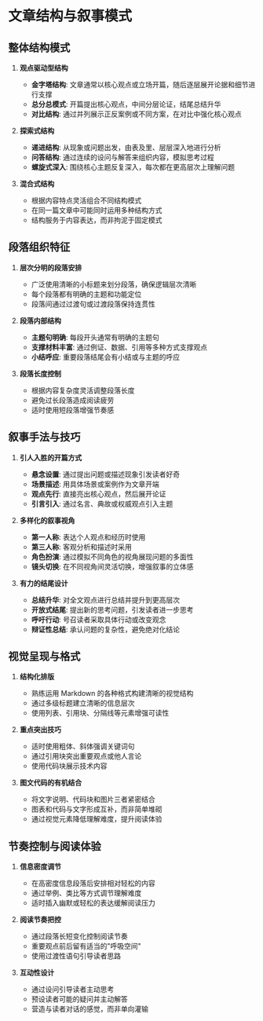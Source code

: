 # 文章结构与叙事模式

## 整体结构模式

1.  **观点驱动型结构**

    - **金字塔结构**: 文章通常以核心观点或立场开篇，随后逐层展开论据和细节进行支撑
    - **总分总模式**: 开篇提出核心观点，中间分层论证，结尾总结升华
    - **对比结构**: 通过并列展示正反案例或不同方案，在对比中强化核心观点

2.  **探索式结构**

    - **递进结构**: 从现象或问题出发，由表及里、层层深入地进行分析
    - **问答结构**: 通过连续的设问与解答来组织内容，模拟思考过程
    - **螺旋式深入**: 围绕核心主题反复深入，每次都在更高层次上理解问题

3.  **混合式结构**

    - 根据内容特点灵活组合不同结构模式
    - 在同一篇文章中可能同时运用多种结构方式
    - 结构服务于内容表达，而非拘泥于固定模式

## 段落组织特征

1.  **层次分明的段落安排**

    - 广泛使用清晰的小标题来划分段落，确保逻辑层次清晰
    - 每个段落都有明确的主题和功能定位
    - 段落间通过过渡句或过渡段落保持连贯性

2.  **段落内部结构**

    - **主题句明确**: 每段开头通常有明确的主题句
    - **支撑材料丰富**: 通过例证、数据、引用等多种方式支撑观点
    - **小结呼应**: 重要段落结尾会有小结或与主题的呼应

3.  **段落长度控制**

    - 根据内容复杂度灵活调整段落长度
    - 避免过长段落造成阅读疲劳
    - 适时使用短段落增强节奏感

## 叙事手法与技巧

1.  **引人入胜的开篇方式**

    - **悬念设置**: 通过提出问题或描述现象引发读者好奇
    - **场景描述**: 用具体场景或案例作为文章开端
    - **观点先行**: 直接亮出核心观点，然后展开论证
    - **引言引入**: 通过名言、典故或权威观点引入主题

2.  **多样化的叙事视角**

    - **第一人称**: 表达个人观点和经历时使用
    - **第三人称**: 客观分析和描述时采用
    - **角色扮演**: 通过模拟不同角色的视角展现问题的多面性
    - **镜头切换**: 在不同视角间灵活切换，增强叙事的立体感

3.  **有力的结尾设计**

    - **总结升华**: 对全文观点进行总结并提升到更高层次
    - **开放式结尾**: 提出新的思考问题，引发读者进一步思考
    - **呼吁行动**: 号召读者采取具体行动或改变观念
    - **辩证性总结**: 承认问题的复杂性，避免绝对化结论

## 视觉呈现与格式

1.  **结构化排版**

    - 熟练运用 Markdown 的各种格式构建清晰的视觉结构
    - 通过多级标题建立清晰的信息层次
    - 使用列表、引用块、分隔线等元素增强可读性

2.  **重点突出技巧**

    - 适时使用粗体、斜体强调关键词句
    - 通过引用块突出重要观点或他人言论
    - 使用代码块展示技术内容

3.  **图文代码的有机结合**

    - 将文字说明、代码块和图片三者紧密结合
    - 图表和代码与文字形成互补，而非简单堆砌
    - 通过视觉元素降低理解难度，提升阅读体验

## 节奏控制与阅读体验

1.  **信息密度调节**

    - 在高密度信息段落后安排相对轻松的内容
    - 通过举例、类比等方式调节理解难度
    - 适时插入幽默或轻松的表达缓解阅读压力

2.  **阅读节奏把控**

    - 通过段落长短变化控制阅读节奏
    - 重要观点前后留有适当的"呼吸空间"
    - 使用过渡性语句引导读者思路

3.  **互动性设计**

    - 通过设问引导读者主动思考
    - 预设读者可能的疑问并主动解答
    - 营造与读者对话的感觉，而非单向灌输
